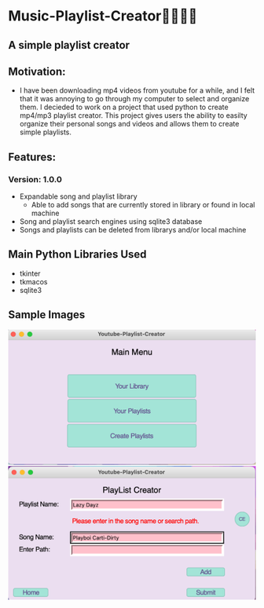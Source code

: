 # Music-Playlist-Creator🎷🎸🎶🎵
## A simple playlist creator 
## Motivation:
* I have been downloading mp4 videos from youtube for a while, and I felt that it was annoying to go through my computer to select and organize them. I decieded to work on a project that used python to create mp4/mp3 playlist creator. This project gives users the ability to easilty organize their personal songs and videos and allows them to create simple playlists.
## Features: 
### Version: 1.0.0
* Expandable song and playlist library
  * Able to add songs that are currently stored in library or found in local machine
* Song and playlist search engines using sqlite3 database
* Songs and playlists can be deleted from librarys and/or local machine
## Main Python Libraries Used
* tkinter
* tkmacos
* sqlite3

## Sample Images
![](images/main_menu.png)
![](images/playlist_creator.png)
